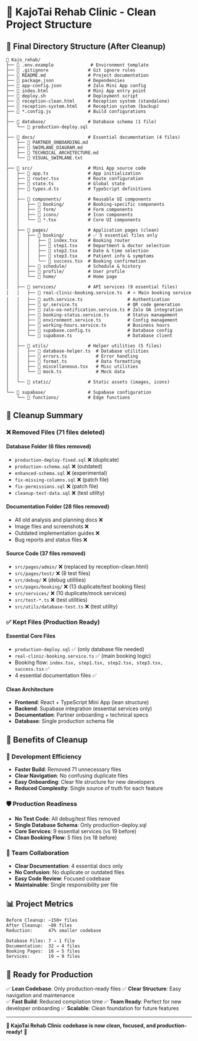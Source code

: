 # 🎯 KajoTai Rehab Clinic - Clean Project Structure

## 📁 Final Directory Structure (After Cleanup)

```
📁 Kajo_rehab/
├── 📄 .env.example              # Environment template
├── 📄 .gitignore               # Git ignore rules
├── 📄 README.md                # Project documentation
├── 📄 package.json             # Dependencies
├── 📄 app-config.json          # Zalo Mini App config
├── 📄 index.html               # Mini App entry point
├── 📄 deploy.sh                # Deployment script
├── 📄 reception-clean.html     # Reception system (standalone)
├── 📄 reception-system.html    # Reception system (backup)
├── 📄 *.config.js              # Build configurations
│
├── 📁 database/                # Database schema (1 file)
│   └── 📄 production-deploy.sql
│
├── 📁 docs/                    # Essential documentation (4 files)
│   ├── 📄 PARTNER_ONBOARDING.md
│   ├── 📄 SWIMLANE_DIAGRAM.md
│   ├── 📄 TECHNICAL_ARCHITECTURE.md
│   └── 📄 VISUAL_SWIMLANE.txt
│
├── 📁 src/                     # Mini App source code
│   ├── 📄 app.ts               # App initialization
│   ├── 📄 router.tsx           # Route configuration
│   ├── 📄 state.ts             # Global state
│   ├── 📄 types.d.ts           # TypeScript definitions
│   │
│   ├── 📁 components/          # Reusable UI components
│   │   ├── 📁 booking/         # Booking-specific components
│   │   ├── 📁 form/            # Form components
│   │   ├── 📁 icons/           # Icon components
│   │   └── 📄 *.tsx            # Core UI components
│   │
│   ├── 📁 pages/               # Application pages (clean)
│   │   ├── 📁 booking/         # ✅ 5 essential files only
│   │   │   ├── 📄 index.tsx    # Booking router
│   │   │   ├── 📄 step1.tsx    # Department & doctor selection
│   │   │   ├── 📄 step2.tsx    # Date & time selection
│   │   │   ├── 📄 step3.tsx    # Patient info & symptoms
│   │   │   └── 📄 success.tsx  # Booking confirmation
│   │   ├── 📁 schedule/        # Schedule & history
│   │   ├── 📁 profile/         # User profile
│   │   └── 📁 home/            # Home page
│   │
│   ├── 📁 services/            # API services (9 essential files)
│   │   ├── 📄 real-clinic-booking.service.ts  # ⭐ Main booking service
│   │   ├── 📄 auth.service.ts                 # Authentication
│   │   ├── 📄 qr.service.ts                   # QR code generation
│   │   ├── 📄 zalo-oa-notification.service.ts # Zalo OA integration
│   │   ├── 📄 booking-status.service.ts       # Status management
│   │   ├── 📄 environment.service.ts          # Config management
│   │   ├── 📄 working-hours.service.ts        # Business hours
│   │   ├── 📄 supabase.config.ts              # Database config
│   │   └── 📄 supabase.ts                     # Database client
│   │
│   ├── 📁 utils/               # Helper utilities (5 files)
│   │   ├── 📄 database-helper.ts  # Database utilities
│   │   ├── 📄 errors.ts           # Error handling
│   │   ├── 📄 format.ts           # Data formatting
│   │   ├── 📄 miscellaneous.tsx   # Misc utilities
│   │   └── 📄 mock.ts             # Mock data
│   │
│   └── 📁 static/              # Static assets (images, icons)
│
└── 📁 supabase/                # Supabase configuration
    └── 📁 functions/           # Edge functions
```

## 🧹 Cleanup Summary

### **❌ Removed Files (71 files deleted)**

#### **Database Folder (6 files removed)**
- `production-deploy-fixed.sql` ❌ (duplicate)
- `production-schema.sql` ❌ (outdated)
- `enhanced-schema.sql` ❌ (experimental)
- `fix-missing-columns.sql` ❌ (patch file)
- `fix-permissions.sql` ❌ (patch file) 
- `cleanup-test-data.sql` ❌ (test utility)

#### **Documentation Folder (28 files removed)**
- All old analysis and planning docs ❌
- Image files and screenshots ❌  
- Outdated implementation guides ❌
- Bug reports and status files ❌

#### **Source Code (37 files removed)**
- `src/pages/admin/` ❌ (replaced by reception-clean.html)
- `src/pages/test/` ❌ (8 test files)
- `src/debug/` ❌ (debug utilities)
- `src/pages/booking/` ❌ (13 duplicate/test booking files)
- `src/services/` ❌ (10 duplicate/mock services)
- `src/test-*.ts` ❌ (test utilities)
- `src/utils/database-test.ts` ❌ (test utility)

### **✅ Kept Files (Production Ready)**

#### **Essential Core Files**
- `production-deploy.sql` ✅ (only database file needed)
- `real-clinic-booking.service.ts` ✅ (main booking logic)
- Booking flow: `index.tsx, step1.tsx, step2.tsx, step3.tsx, success.tsx` ✅
- 4 essential documentation files ✅

#### **Clean Architecture**
- **Frontend**: React + TypeScript Mini App (lean structure)
- **Backend**: Supabase integration (essential services only)
- **Documentation**: Partner onboarding + technical specs
- **Database**: Single production schema file

## 🎯 Benefits of Cleanup

### **🚀 Development Efficiency**
- **Faster Build**: Removed 71 unnecessary files
- **Clear Navigation**: No confusing duplicate files
- **Easy Onboarding**: Clear file structure for new developers
- **Reduced Complexity**: Single source of truth for each feature

### **🛡️ Production Readiness**
- **No Test Code**: All debug/test files removed
- **Single Database Schema**: Only production-deploy.sql
- **Core Services**: 9 essential services (vs 19 before)
- **Clean Booking Flow**: 5 files (vs 18 before)

### **👥 Team Collaboration**
- **Clear Documentation**: 4 essential docs only
- **No Confusion**: No duplicate or outdated files
- **Easy Code Review**: Focused codebase
- **Maintainable**: Single responsibility per file

## 📊 Project Metrics

```
Before Cleanup: ~150+ files
After Cleanup:  ~80 files
Reduction:      47% smaller codebase

Database Files: 7 → 1 file
Documentation:  32 → 4 files  
Booking Pages:  18 → 5 files
Services:       19 → 9 files
```

## 🎉 Ready for Production

✅ **Lean Codebase**: Only production-ready files
✅ **Clear Structure**: Easy navigation and maintenance  
✅ **Fast Build**: Reduced compilation time
✅ **Team Ready**: Perfect for new developer onboarding
✅ **Scalable**: Clean foundation for future features

---

**🏥 KajoTai Rehab Clinic codebase is now clean, focused, and production-ready!** 🚀
